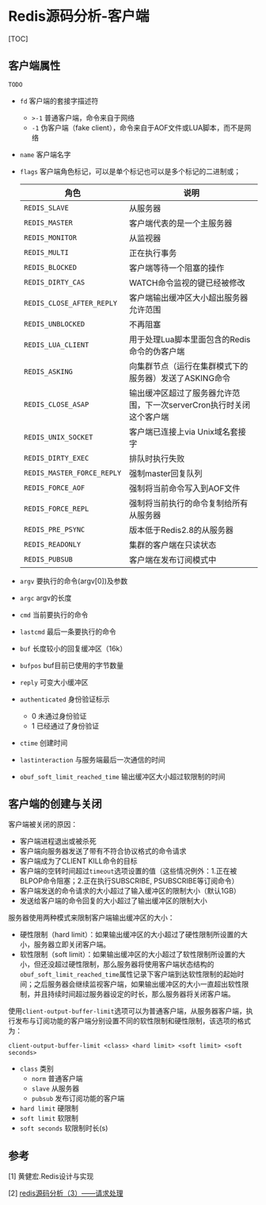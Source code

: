 # Redis源码分析-客户端

[TOC]



## 客户端属性

```c
TODO
```

- `fd` 客户端的套接字描述符
  - `>-1` 普通客户端，命令来自于网络
  - `-1` 伪客户端（fake client），命令来自于AOF文件或LUA脚本，而不是网络
  
- `name` 客户端名字

- `flags` 客户端角色标记，可以是单个标记也可以是多个标记的二进制或；

  | 角色                       | 说明                                                         |
  | -------------------------- | ------------------------------------------------------------ |
  | `REDIS_SLAVE`              | 从服务器                                                     |
  | `REDIS_MASTER`             | 客户端代表的是一个主服务器                                   |
  | `REDIS_MONITOR`            | 从监视器                                                     |
  | `REDIS_MULTI`              | 正在执行事务                                                 |
  | `REDIS_BLOCKED`            | 客户端等待一个阻塞的操作                                     |
  | `REDIS_DIRTY_CAS`          | WATCH命令监视的键已经被修改                                  |
  | `REDIS_CLOSE_AFTER_REPLY`  | 客户端输出缓冲区大小超出服务器允许范围                       |
  | `REDIS_UNBLOCKED`          | 不再阻塞                                                     |
  | `REDIS_LUA_CLIENT`         | 用于处理Lua脚本里面包含的Redis命令的伪客户端                 |
  | `REDIS_ASKING`             | 向集群节点（运行在集群模式下的服务器）发送了ASKING命令       |
  | `REDIS_CLOSE_ASAP`         | 输出缓冲区超过了服务器允许范围，下一次serverCron执行时关闭这个客户端 |
  | `REDIS_UNIX_SOCKET`        | 客户端已连接上via Unix域名套接字                             |
  | `REDIS_DIRTY_EXEC`         | 排队时执行失败                                               |
  | `REDIS_MASTER_FORCE_REPLY` | 强制master回复队列                                           |
  | `REDIS_FORCE_AOF`          | 强制将当前命令写入到AOF文件                                  |
  | `REDIS_FORCE_REPL`         | 强制将当前执行的命令复制给所有从服务器                       |
  | `REDIS_PRE_PSYNC`          | 版本低于Redis2.8的从服务器                                   |
  | `REDIS_READONLY`           | 集群的客户端在只读状态                                       |
  | `REDIS_PUBSUB`             | 客户端在发布订阅模式中                                       |

- `argv` 要执行的命令(argv[0])及参数

- `argc` argv的长度

- `cmd` 当前要执行的命令

- `lastcmd` 最后一条要执行的命令

- `buf` 长度较小的回复缓冲区（16k）

- `bufpos` buf目前已使用的字节数量

- `reply` 可变大小缓冲区

- `authenticated` 身份验证标示
  - 0 未通过身份验证
  - 1 已经通过了身份验证
  
- `ctime` 创建时间

- `lastinteraction` 与服务端最后一次通信的时间

- `obuf_soft_limit_reached_time` 输出缓冲区大小超过软限制的时间



## 客户端的创建与关闭

客户端被关闭的原因：

- 客户端进程退出或被杀死
- 客户端向服务器发送了带有不符合协议格式的命令请求
- 客户端成为了CLIENT KILL命令的目标
- 客户端的空转时间超过`timeout`选项设置的值（这些情况例外：1.正在被BLPOP命令阻塞；2.正在执行SUBSCRIBE, PSUBSCRIBE等订阅命令）
- 客户端发送的命令请求的大小超过了输入缓冲区的限制大小（默认1GB）
- 发送给客户端的命令回复的大小超过了输出缓冲区的限制大小

服务器使用两种模式来限制客户端输出缓冲区的大小：

- 硬性限制（hard limit）：如果输出缓冲区的大小超过了硬性限制所设置的大小，服务器立即关闭客户端。
- 软性限制（soft limit）：如果输出缓冲区的大小超过了软性限制所设置的大小，但还没超过硬性限制，那么服务器将使用客户端状态结构的`obuf_soft_limit_reached_time`属性记录下客户端到达软性限制的起始时间；之后服务器会继续监视客户端，如果输出缓冲区的大小一直超出软性限制，并且持续时间超过服务器设定的时长，那么服务器将关闭客户端。

使用`client-output-buffer-limit`选项可以为普通客户端，从服务器客户端，执行发布与订阅功能的客户端分别设置不同的软性限制和硬性限制，该选项的格式为：

`client-output-buffer-limit <class> <hard limit> <soft limit> <soft seconds>`

- `class` 类别
  - `norm` 普通客户端
  - `slave` 从服务器
  - `pubsub` 发布订阅功能的客户端
- `hard limit` 硬限制
- `soft limit` 软限制
- `soft seconds` 软限制时长(s)



## 参考

[1] 黄健宏.Redis设计与实现

[2] [redis源码分析（3）——请求处理](https://blog.csdn.net/chosen0ne/article/details/43053915?utm_source=blogkpcl14)